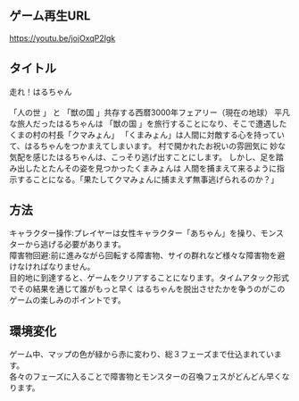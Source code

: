 ゲーム再生URL 
--
https://youtu.be/jojOxqP2Igk


タイトル
--
走れ！はるちゃん<br><br>
「人の世 」 と 「獣の国 」共存する西暦3000年フェアリー（現在の地球）
平凡な旅人だったはるちゃんは 「獣の国 」を旅行することになり、そこで遭遇したくまの村の村長「クマみょん」
「くまみょん」は人間に対敵する心を持っていて、はるちゃんをつかまえてしまいます。 村で開かれたお祝いの雰囲気に 
妙な気配を感じたはるちゃんは、こっそり逃げ出すことにします。 しかし、足を踏み出したとたんその姿を見つかったくまみょんは
人間を捕まえて来るように指示することになる。「果たしてクマみょんに捕まえず無事逃げられるのか？」


方法
--
キャラクター操作:プレイヤーは女性キャラクター「あちゃん」を操り、モンスターから逃げる必要があります。<br>
障害物回避:前に進みながら回転する障害物、サイの群れなど様々な障害物を避けなければなりません。<br>
目的地に到達すると、ゲームをクリアすることになります。タイムアタック形式でその結果を通じて誰がもっと早く
はるちゃんを脱出させたかを争うのがこのゲームの楽しみのポイントです。

環境変化
--
ゲーム中、マップの色が緑から赤に変わり、総３フェーズまで仕込まれています。<br>
各々のフェーズに入ることで障害物とモンスターの召喚フェスがどんどん早くなります。


